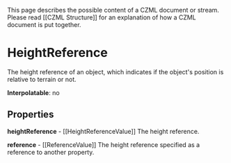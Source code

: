 This page describes the possible content of a CZML document or stream.  Please read [[CZML Structure]] for an explanation of how a CZML document is put together.

# HeightReference

The height reference of an object, which indicates if the object's position is relative to terrain or not.

**Interpolatable**: no

## Properties

**heightReference** - [[HeightReferenceValue]]
The height reference.


**reference** - [[ReferenceValue]]
The height reference specified as a reference to another property.


